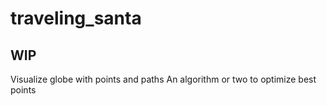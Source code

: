 # traveling_santa

WIP
---
Visualize globe with points and paths
An algorithm or two to optimize best points
